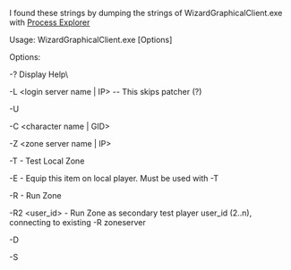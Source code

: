 I found these strings by dumping the strings of WizardGraphicalClient.exe with [Process Explorer](https://docs.microsoft.com/en-us/sysinternals/downloads/process-explorer)

Usage: WizardGraphicalClient.exe [Options]

Options:

-? Display Help\

-L <login server name | IP> <Port> -- This skips patcher (?)

-U <user name> <password>

-C <character name | GID>

-Z <zone server name | IP>

-T <Zone Name> - Test Local Zone

-E <Equipment ID> - Equip this item on local player.  Must be used with -T

-R <Zone Name> - Run Zone

-R2 <Zone Name> <user_id> - Run Zone as secondary test player user_id (2..n), connecting to existing -R zoneserver

-D <data root dir>

-S <script name>

-SR <screen resolution> - i.e. 1280x1024

-K <Enable Script Debugger (0|1)>

-HS - Enable Heap Server

-HD - Enable Heap Debugging

-EF_OVERFLOW - Enable overflow detection

-EF_UNDERFLOW - Enable underflow detection

-G <log file>

-P <Patching Enabled (0|1)>

-M <Maintenance Mode (0|1)>

-X <Dump Classes to Filename>

-O <Log all Resource requests>

-A <locale>

-UN <Force Unique Character Names(0|1)>

-ST - Steam Required
